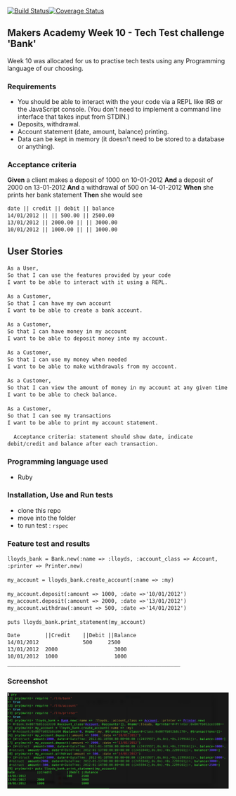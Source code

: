 [![Build Status](https://travis-ci.org/AAMani5/bank_tech_test.svg?branch=master)](https://travis-ci.org/AAMani5/bank_tech_test)[![Coverage Status](https://coveralls.io/repos/github/AAMani5/bank_tech_test/badge.svg?branch=master)](https://coveralls.io/github/AAMani5/bank_tech_test?branch=master)

## Makers Academy Week 10 - Tech Test challenge 'Bank'

Week 10 was allocated for us to practise tech tests using any Programming language of our choosing.  

### Requirements

* You should be able to interact with the your code via a REPL like IRB or the JavaScript console.  (You don't need to implement a command line interface that takes input from STDIN.)
* Deposits, withdrawal.
* Account statement (date, amount, balance) printing.
* Data can be kept in memory (it doesn't need to be stored to a database or anything).

### Acceptance criteria

**Given** a client makes a deposit of 1000 on 10-01-2012
**And** a deposit of 2000 on 13-01-2012
**And** a withdrawal of 500 on 14-01-2012
**When** she prints her bank statement
**Then** she would see

```
date || credit || debit || balance
14/01/2012 || || 500.00 || 2500.00
13/01/2012 || 2000.00 || || 3000.00
10/01/2012 || 1000.00 || || 1000.00
```

## User Stories

```
As a User,
So that I can use the features provided by your code
I want to be able to interact with it using a REPL.

As a Customer,
So that I can have my own account
I want to be able to create a bank account.

As a Customer,
So that I can have money in my account
I want to be able to deposit money into my account.

As a Customer,
So that I can use my money when needed
I want to be able to make withdrawals from my account.

As a Customer,
So that I can view the amount of money in my account at any given time
I want to be able to check balance.

As a Customer,
So that I can see my transactions
I want to be able to print my account statement.

  Acceptance criteria: statement should show date, indicate debit/credit and balance after each transaction.
```

### Programming language used
 - Ruby

### Installation, Use and Run tests
 - clone this repo
 - move into the folder
 - to run test : ``` rspec ```

### Feature test and results

```
lloyds_bank = Bank.new(:name => :lloyds, :account_class => Account, :printer => Printer.new)

my_account = lloyds_bank.create_account(:name => :my)

my_account.deposit(:amount => 1000, :date =>'10/01/2012')
my_account.deposit(:amount => 2000, :date =>'13/01/2012')
my_account.withdraw(:amount => 500, :date =>'14/01/2012')

puts lloyds_bank.print_statement(my_account)
```

```
Date		||Credit	||Debit	||Balance
14/01/2012	 		    500	    2500
13/01/2012	2000		 	      3000
10/01/2012	1000		 	      1000
_______________________________________________________
```
### Screenshot
![BankTechTestREPL](./img/REPL.png)
